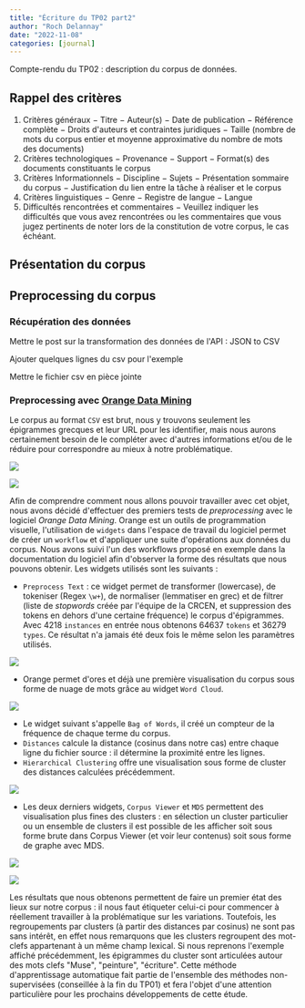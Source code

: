 ```yaml
---
title: "Écriture du TP02 part2"
author: "Roch Delannay"
date: "2022-11-08"
categories: [journal]
---
```


Compte-rendu du TP02 : description du corpus de données.

## Rappel des critères

1. Critères généraux
− Titre
− Auteur(s)
− Date de publication
− Référence complète
− Droits d'auteurs et contraintes juridiques
− Taille (nombre de mots du corpus entier et moyenne approximative du nombre de mots des documents)
2. Critères technologiques
− Provenance
− Support
− Format(s) des documents constituants le corpus
3. Critères Informationnels
− Discipline
− Sujets
− Présentation sommaire du corpus
− Justification du lien entre la tâche à réaliser et le corpus
4. Critères linguistiques
− Genre
− Registre de langue
− Langue
5. Difficultés rencontrées et commentaires
− Veuillez indiquer les difficultés que vous avez rencontrées ou les commentaires que vous jugez pertinents de noter lors de la constitution de votre corpus, le cas échéant.


## Présentation du corpus


## Preprocessing du corpus

### Récupération des données

Mettre le post sur la transformation des données de l'API : JSON to CSV

Ajouter quelques lignes du csv pour l'exemple

Mettre le fichier csv en pièce jointe

### Preprocessing avec [Orange Data Mining](https://orangedatamining.com/)

Le corpus au format `CSV` est brut, nous y trouvons seulement les épigrammes grecques et leur URL pour les identifier, mais nous aurons certainement besoin de le compléter avec d'autres informations et/ou de le réduire pour correspondre au mieux à notre problématique.

![](imagesSCI6203-tp02/csv.png)

![](imagesSCI6203-tp02/preprocessing1.PNG)

Afin de comprendre comment nous allons pouvoir travailler avec cet objet, nous avons décidé d'effectuer des premiers tests de *preprocessing* avec le logiciel _Orange Data Mining_. Orange est un outils de programmation visuelle, l'utilisation de `widgets` dans l'espace de travail du logiciel permet de créer un `workflow` et d'appliquer une suite d'opérations aux données du corpus. Nous avons suivi l'un des workflows proposé en exemple dans la documentation du logiciel afin d'observer la forme des résultats que nous pouvons obtenir. 
Les widgets utilisés sont les suivants : 

- `Preprocess Text` : ce widget permet de transformer (lowercase), de tokeniser (Regex `\w+`), de normaliser (lemmatiser en grec) et de filtrer (liste de *stopwords* créée par l'équipe de la CRCEN, et suppression des tokens en dehors d'une certaine fréquence) le corpus d'épigrammes. Avec 4218 `instances` en entrée nous obtenons 64637 `tokens` et 36279 `types`. Ce résultat n'a jamais été deux fois le même selon les paramètres utilisés.

![](imagesSCI6203-tp02/preprocessingcorpus.PNG)

- Orange permet d'ores et déjà une première visualisation du corpus sous forme de nuage de mots grâce au widget `Word Cloud`. 

![](imagesSCI6203-tp02/wordCloud.PNG)

- Le widget suivant s'appelle `Bag of Words`, il créé un compteur de la fréquence de chaque terme du corpus.
- `Distances` calcule la distance (cosinus dans notre cas) entre chaque ligne du fichier source : il détermine la proximité entre les lignes.
- `Hierarchical Clustering` offre une visualisation sous forme de cluster des distances calculées précédemment.

![](imagesSCI6203-tp02/hierarchicalClustering.PNG)

- Les deux derniers widgets, `Corpus Viewer` et `MDS` permettent des visualisation plus fines des clusters : en sélection un cluster particulier ou un ensemble de clusters il est possible de les afficher soit sous forme brute dans Corpus Viewer (et voir leur contenus) soit sous forme de graphe avec MDS.

![](imagesSCI6203-tp02/CorpusViewer.PNG)

![](imagesSCI6203-tp02/mds.PNG)


Les résultats que nous obtenons permettent de faire un premier état des lieux sur notre corpus : il nous faut étiqueter celui-ci pour commencer à réellement travailler à la problématique sur les variations. Toutefois, les regroupements par clusters (à partir des distances par cosinus) ne sont pas sans intérêt, en effet nous remarquons que les clusters regroupent des mot-clefs appartenant à un même champ lexical. Si nous reprenons l'exemple affiché précédemment, les épigrammes du cluster sont articulées autour des mots clefs "Muse", "peinture", "écriture". 
Cette méthode d'apprentissage automatique fait partie de l'ensemble des méthodes non-supervisées (conseillée à la fin du TP01) et fera l'objet d'une attention particulière pour les prochains développements de cette étude.
